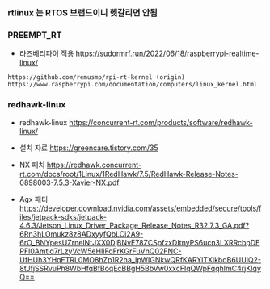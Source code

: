 

### rtlinux 는 RTOS 브랜드이니 헷갈리면 안됨

### PREEMPT_RT

- 라즈베리파이 적용 https://sudormrf.run/2022/06/18/raspberrypi-realtime-linux/


```
https://github.com/remusmp/rpi-rt-kernel (origin)
https://www.raspberrypi.com/documentation/computers/linux_kernel.html 
```

###  redhawk-linux

- redhawk-linux  https://concurrent-rt.com/products/software/redhawk-linux/
- 설치 자료 https://greencare.tistory.com/35

- NX 패치 https://redhawk.concurrent-rt.com/docs/root/1Linux/1RedHawk/7.5/RedHawk-Release-Notes-0898003-7.5.3-Xavier-NX.pdf

- Agx 패티 https://developer.download.nvidia.com/assets/embedded/secure/tools/files/jetpack-sdks/jetpack-4.6.3/Jetson_Linux_Driver_Package_Release_Notes_R32.7.3_GA.pdf?6Rn3hLOmukz8z8ADxyyfQbLCi2A9-6rO_BNYpesUZrnelNtJXX0DjBNvE78ZCSpfzxDItnyPS6ucn3LXRRcbpDEPFl0Amtid7rLzyVcW5eHIiFdFrKGrFuVnQ02FNC-UfHUh3YHqFTRL0MO8hZp1R2ha_IpWIGNkwQRfKARYlTXlkbdB6UUiQ2-8tJfjSSRvuPh8WbHfqBfBoqEcBBgH5BbVw0xxcFIqQWpFqqhImC4rjKIqyQ==



